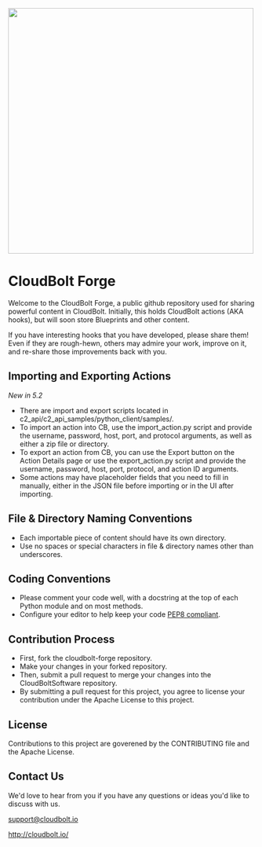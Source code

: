 <img src="https://www.cloudbolt.io/wp-content/uploads/CloudBolt_hlogo_blue_cloud_w_text2-1.png" width="500">

# CloudBolt Forge
Welcome to the CloudBolt Forge, a public github repository used for sharing powerful content in CloudBolt.  Initially, this holds CloudBolt actions (AKA hooks), but will soon store Blueprints and other content.

If you have interesting hooks that you have developed, please share them! Even if they are rough-hewn, others may admire your work, improve on it, and re-share those improvements back with you.

## Importing and Exporting Actions
*New in 5.2*
 * There are import and export scripts located in c2_api/c2_api_samples/python_client/samples/.
 * To import an action into CB, use the import_action.py script and provide the username, password, host, port, and protocol arguments, as well as either a zip file or directory.
 * To export an action from CB, you can use the Export button on the Action Details page or use the export_action.py script and provide the username, password, host, port, protocol, and action ID arguments.
 * Some actions may have placeholder fields that you need to fill in manually, either in the JSON file before importing or in the UI after importing.

## File & Directory Naming Conventions
 * Each importable piece of content should have its own directory.
 * Use no spaces or special characters in file & directory names other than underscores.

## Coding Conventions
 * Please comment your code well, with a docstring at the top of each Python module and on most methods.
 * Configure your editor to help keep your code [PEP8 compliant](https://www.python.org/dev/peps/pep-0008/).

## Contribution Process
 * First, fork the cloudbolt-forge repository.
 * Make your changes in your forked repository.
 * Then, submit a pull request to merge your changes into the CloudBoltSoftware repository.
 * By submitting a pull request for this project, you agree to license your contribution under the Apache License to this project.

## License
Contributions to this project are goverened by the CONTRIBUTING file and the Apache License.

## Contact Us
We'd love to hear from you if you have any questions or ideas you'd like to discuss with us.

support@cloudbolt.io

http://cloudbolt.io/
